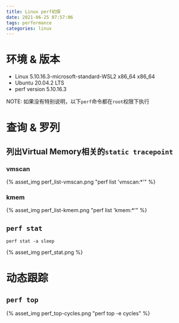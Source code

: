 ```yaml
---
title: Linux perf初探
date: 2021-06-25 07:57:06
tags: performance
categories: linux
---
```


# 环境 & 版本

- Linux 5.10.16.3-microsoft-standard-WSL2 x86_64 x86_64
- Ubuntu 20.04.2 LTS
- perf version 5.10.16.3

NOTE: 如果没有特别说明，以下`perf`命令都在`root`权限下执行

<!--more-->

# 查询 & 罗列

## 列出Virtual Memory相关的`static tracepoint`

### vmscan
{% asset_img perf_list-vmscan.png "perf list 'vmscan:*'" %}

### kmem
{% asset_img perf_list-kmem.png "perf list 'kmem:*'" %}

## `perf stat`

```
perf stat -a sleep
```

{% asset_img perf_stat.png %}

# 动态跟踪

## `perf top`

{% asset_img perf_top-cycles.png "perf top -e cycles" %}
